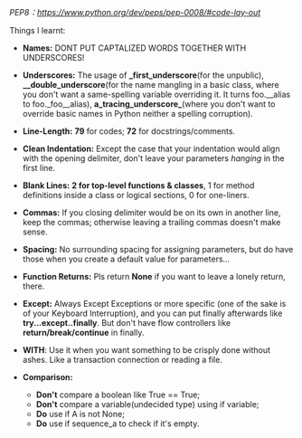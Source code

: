 *PEP8：https://www.python.org/dev/peps/pep-0008/#code-lay-out*

Things I learnt:

- **Names:** DONT PUT CAPTALIZED WORDS TOGETHER WITH UNDERSCORES!

- **Underscores:** The usage of **\_first_underscore**(for the unpublic), **\__double_underscore**(for the name mangling in a basic class, where you don't want a same-spelling variable overriding it. It turns foo.\_\_alias to foo.\_foo\_\_alias), **a\_tracing\_underscore\_**(where you don't want to override basic names in Python neither a spelling corruption).
- **Line-Length:**  **79** for codes; **72** for docstrings/comments.
- **Clean Indentation:** Except the case that your indentation would align with the opening delimiter, don't leave your parameters *hanging* in the first line.
- **Blank Lines:** **2 for top-level functions & classes**, 1 for method definitions inside a class or logical sections, 0 for one-liners.
- **Commas:** If you closing delimiter would be on its own in another line, keep the commas; otherwise leaving a trailing commas doesn't make sense.
- **Spacing:** No surrounding spacing for assigning parameters, but do have those when you create a default value for parameters...
- **Function Returns:** Pls return **None** if you want to leave a lonely return, there.
- **Except:** Always Except Exceptions or more specific (one of the sake is of your Keyboard Interruption), and you can put finally afterwards like **try...except..finally**. But don't have flow controllers like **return/break/continue** in finally.
- **WITH**: Use it when you want something to be crisply done without ashes. Like a transaction connection or reading a file.
- **Comparison:** 
  - **Don't** compare a boolean like True == True;
  - **Don't** compare a variable(undecided type) using if variable;
  - **Do** use if A is not None;
  - **Do** use if sequence_a to check if it's empty.

